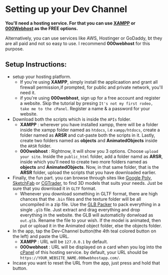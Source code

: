 # Setting up your Dev Channel

**You'll need a hosting service. For that you can use [XAMPP](https://www.apachefriends.org/index.html) or [000Webhost](https://www.000webhost.com) as the FREE options.**

Alternatively, you can use services like AWS, Hostinger or GoDaddy, bt they are all paid and not so easy to use. I recommend **000webhost** for this purpose.

## Setup Instructions: 

* setup your hosting platform.
  - If you're using **XAMPP**, simply install the applicaation and grant all firewall permission,if prompted, for public and private network, you'll need it.
  - if you're using **000webhost**, sign up for a free account and register a website. Skip the tutorial by presing `It's not my first rodeo, take me to the cPanel`. 
    Register a name & a password for your website.
* Download both the scripts which is inside the `APIs` folder.
  - **XAMPP** : wherever you have installed xampp, there will be a folder inside the xampp folder named as `htdocs`, i.e `xampp/htdocs`, create a folder named as **ARSR**
  and cut-paste both the scripts in it. Lastly, create two folders named as **objects** and **AnimatedObjects** inside the `ARSR` folder.
  - **000webhost** : Rightnow, it will show you 3 options. Choose `upload your site`. Inside the `public_html` folder, add a folder namd as **ARSR**, inside which you'll
  need to create two more folders named as **objects** and **AnimatedObjects**. Now, in that same folder, that is the **ARSR** folder, upload the scripts that you have
  downloaded earlier.
* Finally, the fun part. you can browse through sites like [Google Poly](https://poly.google.com/), [SketchFab](https://sketchfab.com/) or [CGTrader](https://www.cgtrader.com/), to find 3D models that suits your needs. Just be sure that you download it in
`GLTF` format.
  - Whenever you download something in GLTF format, there are high chances that the `.bin` files and the texture folder will be all uncompiled in a zip file. 
  Use the [GLB Packer](https://glbpacker.glitch.me/) to pack everything in a single `.glb` file. 
  Just extract and drag everything and drop everything in the website. the GLB will automaticlly donwload as `out.glb`. Rename the file to your wish.
  If the model is animated, then put or upload it in the Animated object folder, else the objects folder.
* In the app, tap the Dev-Channel button(the 4th teal colored button on the left) and paste the URL.
  - **XAMPP** : URL will be `127.0.0.1` by default.
  - **000webhost** : URL will be displayed on a card when you log into the [cPanel](https://www.000webhost.com/members/website/list) of this hosting service.
  by default, your URL should be `https://YOUR_WEBSITE_NAME.000webhostapp.com/`.
* Incase you want to reset the URL from the app, just press and hold that button.
